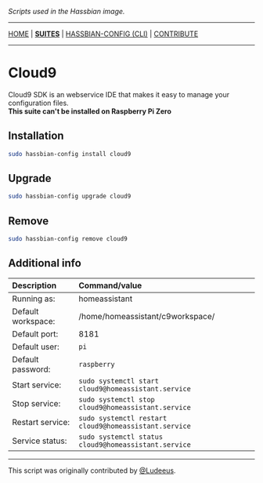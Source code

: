 _Scripts used in the Hassbian image._

***

[HOME](/hassbian-scripts/) | [**SUITES**](/hassbian-scripts/suites) | [HASSBIAN-CONFIG (CLI)](/hassbian-scripts/cli) | [CONTRIBUTE](/hassbian-scripts/contribute)

***

# Cloud9

Cloud9 SDK is an webservice IDE that makes it easy to manage your configuration files.  
**This suite can't be installed on Raspberry Pi Zero**

## Installation

```bash
sudo hassbian-config install cloud9
```

## Upgrade

```bash
sudo hassbian-config upgrade cloud9
```

## Remove

```bash
sudo hassbian-config remove cloud9
```

## Additional info

Description | Command/value
:--- | :---
Running as: | homeassistant
Default workspace: | /home/homeassistant/c9workspace/
Default port: | 8181
Default user: | `pi`
Default password: | `raspberry`
Start service: | `sudo systemctl start cloud9@homeassistant.service`
Stop service: | `sudo systemctl stop cloud9@homeassistant.service`
Restart service: | `sudo systemctl restart cloud9@homeassistant.service`
Service status: | `sudo systemctl status cloud9@homeassistant.service`

***

This script was originally contributed by [@Ludeeus][ludeeus].

<!--- Links --->
[ludeeus]: https://github.com/ludeeus
